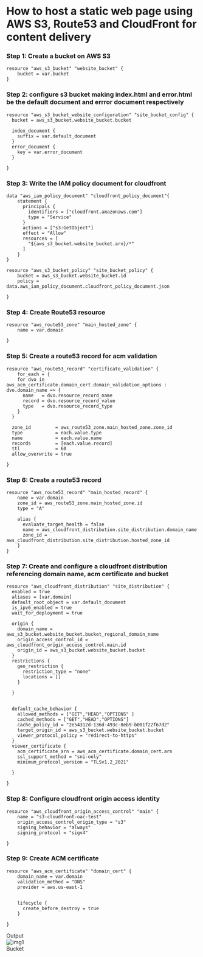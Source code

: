 # How to host a static web page using AWS S3, Route53 and CloudFront for content delivery

### Step 1: Create a bucket on AWS S3  
~~~
resource "aws_s3_bucket" "website_bucket" {
    bucket = var.bucket
}
~~~
### Step 2: configure s3 bucket making index.html and error.html be the default document and errror document respectively  
~~~
resource "aws_s3_bucket_website_configuration" "site_bucket_config" {
  bucket = aws_s3_bucket.website_bucket.bucket

  index_document {
    suffix = var.default_document
  }
  error_document {
    key = var.error_document
  }
  
}
~~~
### Step 3: Write the IAM policy document for cloudfront  
~~~
data "aws_iam_policy_document" "cloudfront_policy_document"{
    statement {
      principals {
        identifiers = ["cloudfront.amazonaws.com"]
        type = "Service"
      }
      actions = ["s3:GetObject"]
      effect = "Allow"
      resources = [
        "${aws_s3_bucket.website_bucket.arn}/*"
      ]
    }
}

resource "aws_s3_bucket_policy" "site_bucket_policy" {
    bucket = aws_s3_bucket.website_bucket.id
    policy = data.aws_iam_policy_document.cloudfront_policy_document.json
  
}

~~~

### Step 4: Create Route53 resource  
~~~
resource "aws_route53_zone" "main_hosted_zone" {
    name = var.domain
  
}
~~~
### Step 5: Create a route53 record for acm validation  
~~~
resource "aws_route53_record" "certificate_validation" {
    for_each = {
    for dvo in aws_acm_certificate.domain_cert.domain_validation_options : dvo.domain_name => {
      name   = dvo.resource_record_name
      record = dvo.resource_record_value
      type   = dvo.resource_record_type
    }
  }

  zone_id         = aws_route53_zone.main_hosted_zone.zone_id
  type            = each.value.type
  name            = each.value.name
  records         = [each.value.record]
  ttl             = 60
  allow_overwrite = true
  
}
~~~
### Step 6: Create a route53 record
~~~
resource "aws_route53_record" "main_hosted_record" {
    name = var.domain
    zone_id = aws_route53_zone.main_hosted_zone.id 
    type = "A"

    alias {
      evaluate_target_health = false
      name = aws_cloudfront_distribution.site_distribution.domain_name
      zone_id = aws_cloudfront_distribution.site_distribution.hosted_zone_id
    }
}
~~~

### Step 7: Create and configure a cloudfront distribution referencing domain name, acm certificate and bucket  
~~~
resource "aws_cloudfront_distribution" "site_distribution" {
  enabled = true
  aliases = [var.domain]
  default_root_object = var.default_document
  is_ipv6_enabled = true
  wait_for_deployment = true

  origin {
    domain_name = aws_s3_bucket.website_bucket.bucket_regional_domain_name
    origin_access_control_id = aws_cloudfront_origin_access_control.main.id
    origin_id = aws_s3_bucket.website_bucket.bucket
  }
  restrictions {
    geo_restriction {
      restriction_type = "none"
      locations = []
    }
    
  }
  

  default_cache_behavior {
    allowed_methods = ["GET","HEAD","OPTIONS" ]
    cached_methods = ["GET","HEAD","OPTIONS"]
    cache_policy_id = "2e54312d-136d-493c-8eb9-b001f22f67d2"
    target_origin_id = aws_s3_bucket.website_bucket.bucket
    viewer_protocol_policy = "redirect-to-https"
  }
  viewer_certificate {
    acm_certificate_arn = aws_acm_certificate.domain_cert.arn
    ssl_support_method = "sni-only"
    minimum_protocol_version = "TLSv1.2_2021"
    
  }

}
~~~

### Step 8: Configure cloudfront origin access identity  
~~~
resource "aws_cloudfront_origin_access_control" "main" {
    name = "s3-cloudfront-oac-test"
    origin_access_control_origin_type = "s3"
    signing_behavior = "always"
    signing_protocol = "sigv4"
  
}
~~~
### Step 9: Create ACM certificate 
~~~
resource "aws_acm_certificate" "domain_cert" {
    domain_name = var.domain
    validation_method = "DNS"
    provider = aws.us-east-1


    lifecycle {
      create_before_destroy = true
    }
  
}
~~~
Output  
![img1](image/bucket.png)   
Bucket



